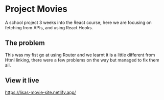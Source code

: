# Project Movies

A school project 3 weeks into the React course, here we are focusing on fetching from APIs, and using React Hooks.

## The problem
This was my fist go at using Router and we learnt it is a little different from Html linking, there were a few problems on the way but managed to fix them all.

## View it live

https://lisas-movie-site.netlify.app/
